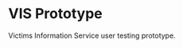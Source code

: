 VIS Prototype
=================================

Victims Information Service user testing prototype.
